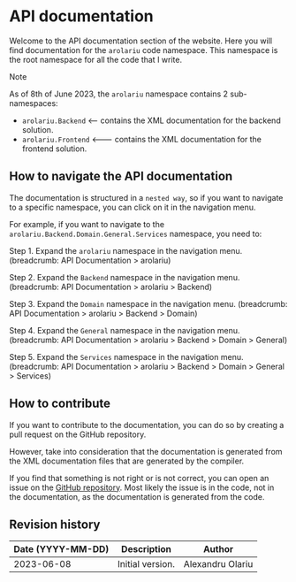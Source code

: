 # API documentation

Welcome to the API documentation section of the website. Here you will find documentation for the `arolariu` code namespace.
This namespace is the root namespace for all the code that I write.

> [!NOTE]
>
> As of 8th of June 2023, the `arolariu` namespace contains 2 sub-namespaces:
>
> - `arolariu.Backend` <-- contains the XML documentation for the backend solution.
> - `arolariu.Frontend` <--- contains the XML documentation for the frontend solution.

## How to navigate the API documentation

The documentation is structured in a `nested way`, so if you want to navigate to a specific namespace, you can click on it in the navigation menu.

For example, if you want to navigate to the `arolariu.Backend.Domain.General.Services` namespace, you need to:

Step 1. Expand the `arolariu` namespace in the navigation menu. (breadcrumb: API Documentation > arolariu)

Step 2. Expand the `Backend` namespace in the navigation menu. (breadcrumb: API Documentation > arolariu > Backend)

Step 3. Expand the `Domain` namespace in the navigation menu. (breadcrumb: API Documentation > arolariu > Backend > Domain)

Step 4. Expand the `General` namespace in the navigation menu. (breadcrumb: API Documentation > arolariu > Backend > Domain > General)

Step 5. Expand the `Services` namespace in the navigation menu. (breadcrumb: API Documentation > arolariu > Backend > Domain > General > Services)

## How to contribute

If you want to contribute to the documentation, you can do so by creating a pull request on the GitHub repository.

However, take into consideration that the documentation is generated from the XML documentation files that are generated by the compiler.

If you find that something is not right or is not correct, you can open an issue on the [GitHub repository](https://github.com/arolariu/arolariu.ro).
Most likely the issue is in the code, not in the documentation, as the documentation is generated from the code.

## Revision history

| Date (YYYY-MM-DD) | Description      | Author           |
| ----------------- | ---------------- | ---------------- |
| 2023-06-08        | Initial version. | Alexandru Olariu |